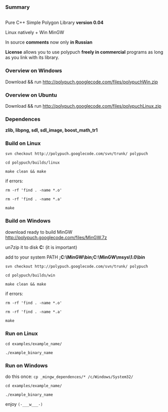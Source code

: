 ### Summary ###

<img src='http://farm5.static.flickr.com/4026/5160508755_0889f7f22f.jpg' alt='' />

Pure C++ Simple Polygon Library **version 0.04**

Linux natively + Win MinGW

In source **comments** now only **in Russian**

**License** allows you to use polypuch **freely in commercial** programs as long as you link with its library.

### Overview on Windows ###

Download && run http://polypuch.googlecode.com/files/polypuchWin.zip

### Overview on Ubuntu ###

Download && run http://polypuch.googlecode.com/files/polypuchLinux.zip

### Dependences ###

**zlib, libpng, sdl, sdl\_image, boost\_math\_tr1**

### Build on Linux ###

`svn checkout http://polypuch.googlecode.com/svn/trunk/ polypuch`

`cd polypuch/builds/linux`

`make clean && make`

if errors:

`rm -rf 'find . -name *.o'`

`rm -rf 'find . -name *.a'`

`make`

### Build on Windows ###

download ready to build MinGW http://polypuch.googlecode.com/files/MinGW.7z

un7zip it to disk **C:** (it is important)

add to your system PATH **;C:\MinGW\bin;C:\MinGW\msys\1.0\bin**

`svn checkout http://polypuch.googlecode.com/svn/trunk/ polypuch`

`cd polypuch/builds/win`

`make clean && make`

if errors:

`rm -rf 'find . -name *.o'`

`rm -rf 'find . -name *.a'`

`make`

### Run on Linux ###

`cd examples/example_name/`

`./example_binary_name`

### Run on Windows ###

do this once:
`cp _mingw_dependences/* /c/Windows/System32/`

`cd examples/example_name/`

`./example_binary_name`



enjoy `(-___w___-)`